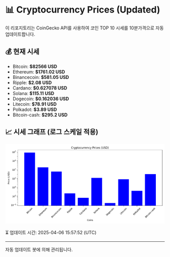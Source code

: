 
# 📊 Cryptocurrency Prices (Updated)

이 리포지토리는 CoinGecko API를 사용하여 코인 TOP 10 시세를 10분가격으로 자동 업데이트합니다.

## 💰 현재 시세
- Bitcoin: **$82566 USD**
- Ethereum: **$1761.02 USD**
- Binancecoin: **$581.05 USD**
- Ripple: **$2.08 USD**
- Cardano: **$0.627078 USD**
- Solana: **$115.11 USD**
- Dogecoin: **$0.162036 USD**
- Litecoin: **$78.91 USD**
- Polkadot: **$3.89 USD**
- Bitcoin-cash: **$295.2 USD**

## 📈 시세 그래프 (로그 스케일 적용)
![Crypto Prices](crypto_prices.png)

⏳ 업데이트 시간: 2025-04-06 15:57:52 (UTC)

---
자동 업데이트 봇에 의해 관리됩니다.
